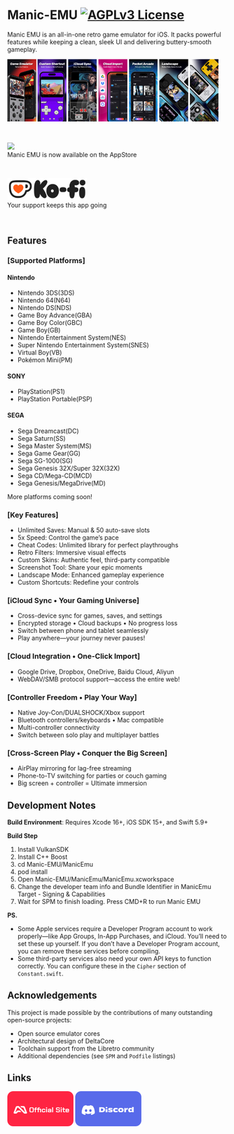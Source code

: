 # Manic-EMU [![AGPLv3 License](https://img.shields.io/badge/License-AGPL%20v3-blue.svg)](https://www.gnu.org/licenses/agpl-3.0)

Manic EMU is an all-in-one retro game emulator for iOS. It packs powerful features while keeping a clean, sleek UI and delivering buttery-smooth gameplay.

<p float="center">
  <img src="images_manicemu_ver4_a01.jpg" width="13%">
  <img src="images_manicemu_ver4_a02.jpg" width="13%">
  <img src="images_manicemu_ver4_a03.jpg" width="13%">
  <img src="images_manicemu_ver4_a04.jpg" width="13%">
  <img src="images_manicemu_ver4_a05.jpg" width="13%">
  <img src="images_manicemu_ver4_a06.jpg" width="13%">
  <img src="images_manicemu_ver4_a07.jpg" width="13%">
</p>

</br>

[<img src="appstore-badge.png" height="50">](https://itunes.apple.com/us/app/id6743335790)
</br>
Manic EMU is now available on the AppStore

</br>

[<img src="kofi-badge.png" height="50">](https://ko-fi.com/maftymanicemu)
</br>
Your support keeps this app going

</br>

## Features

### [Supported Platforms]

#### Nintendo
- Nintendo 3DS(3DS)
- Nintendo 64(N64)
- Nintendo DS(NDS)
- Game Boy Advance(GBA)
- Game Boy Color(GBC)
- Game Boy(GB)
- Nintendo Entertainment System(NES)
- Super Nintendo Entertainment System(SNES)
- Virtual Boy(VB)
- Pokémon Mini(PM)

#### SONY
- PlayStation(PS1)
- PlayStation Portable(PSP)

#### SEGA
- Sega Dreamcast(DC)
- Sega Saturn(SS)
- Sega Master System(MS)
- Sega Game Gear(GG)
- Sega SG-1000(SG)
- Sega Genesis 32X/Super 32X(32X)
- Sega CD/Mega-CD(MCD)
- Sega Genesis/MegaDrive(MD)

More platforms coming soon!

### [Key Features]
- Unlimited Saves: Manual & 50 auto-save slots
- 5x Speed: Control the game’s pace
- Cheat Codes: Unlimited library for perfect playthroughs
- Retro Filters: Immersive visual effects
- Custom Skins: Authentic feel, third-party compatible
- Screenshot Tool: Share your epic moments
- Landscape Mode: Enhanced gameplay experience
- Custom Shortcuts: Redefine your controls


### [iCloud Sync • Your Gaming Universe]
- Cross-device sync for games, saves, and settings
- Encrypted storage • Cloud backups • No progress loss
- Switch between phone and tablet seamlessly
- Play anywhere—your journey never pauses!


### [Cloud Integration • One-Click Import]
- Google Drive, Dropbox, OneDrive, Baidu Cloud, Aliyun
- WebDAV/SMB protocol support—access the entire web!


### [Controller Freedom • Play Your Way]
- Native Joy-Con/DUALSHOCK/Xbox support
- Bluetooth controllers/keyboards • Mac compatible
- Multi-controller connectivity
- Switch between solo play and multiplayer battles


### [Cross-Screen Play • Conquer the Big Screen]
- AirPlay mirroring for lag-free streaming
- Phone-to-TV switching for parties or couch gaming
- Big screen + controller = Ultimate immersion

## Development Notes
 **Build Environment**: Requires Xcode 16+, iOS SDK 15+, and Swift 5.9+

 **Build Step**
1. Install VulkanSDK  
2. Install C++ Boost
3. cd Manic-EMU/ManicEmu
4. pod install
5. Open Manic-EMU/ManicEmu/ManicEmu.xcworkspace
6. Change the developer team info and Bundle Identifier in ManicEmu Target - Signing & Capabilities
7. Wait for SPM to finish loading. Press CMD+R to run Manic EMU

  **PS.**
- Some Apple services require a Developer Program account to work properly—like App Groups, In-App Purchases, and iCloud. You’ll need to set these up yourself. If you don’t have a Developer Program account, you can remove these services before compiling.
- Some third-party services also need your own API keys to function correctly. You can configure these in the `Cipher` section of `Constant.swift`.   


## Acknowledgements
This project is made possible by the contributions of many outstanding open-source projects:
- Open source emulator cores
- Architectural design of DeltaCore
- Toolchain support from the Libretro community
- Additional dependencies (see `SPM` and `Podfile` listings)

## Links
[<img src="manicemu-badge.png" height="80">](https://manicemu.site) [<img src="discord-badge.png" height="80">](https://discord.gg/qsaTHzknAZ)




